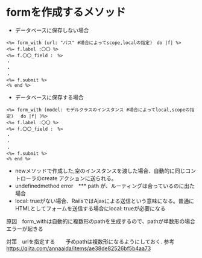 # formを作成するメソッド
* データベースに保存しない場合
```
<%= form_with (url: "パス" #場合によってscope,localの指定)　do |f| %>
<%= f.label :〇〇 %>
<%= f.〇〇_field :　%>
・
・
・
<%= f.submit %>
<% end %>
```
* データベースに保存する場合
```
<%= form_with (model: モデルクラスのインスタンス #場合によってlocal,scopeの指定)　 do |f| )%>
<%= f.label :〇〇 %>
<%= f.〇〇_field :　%>
・
・
・
<%= f.submit %>
<% end %>
```
* newメソッドで作成した,空のインスタンスを渡した場合、自動的に同じコントローラのcreate アクションに送られる。
* undefinedmethod error　*** path が、ルーティングは合っているのに出た場合
* local: trueがない場合、RailsではAjaxによる送信という意味になる。普通にHTMLとしてフォームを送信する場合にlocal: trueが必要になる

原因　form_withは自動的に複数形のpathを生成するので、pathが単数形の場合エラーが起きる

対策　urlを指定する　　予めpathは複数形になるようにしておく.
参考 https://qiita.com/annaaida/items/ae38de82526bf5b4aa73
